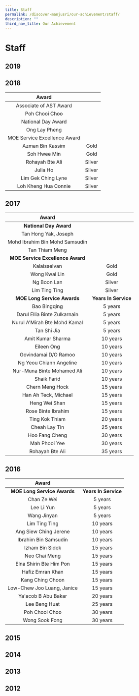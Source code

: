```yaml
---
title: Staff
permalink: /discover-manjusri/our-achievement/staff/
description: ""
third_nav_title: Our Achievement
---
```

# Staff

## 2019





## 2018

|             Award             |         |
|:------------:|:-------:|
|     Associate of AST Award    |         |
|        Poh Chooi Choo         |         |
|      National Day Award       |         |
|         Ong Lay Pheng         |         |
| MOE Service Excellence Award  |         |
|       Azman Bin Kassim        |  Gold   |
|         Soh Hwee Min          |  Gold   |
|       Rohayah Bte Ali         | Silver  |
|             Julia Ho          | Silver  |
|     Lim Gek Ching Lyne        | Silver  |
|     Loh Kheng Hua Connie      |  Silver |

## 2017

|              Award              |                  |
|:------------:|:----------------:|
|        **National Day Award**       |                  |
|       Tan Hong Yak, Joseph      |                  |
| Mohd Ibrahim Bin Mohd Samsudin  |                  |
|         Tan Thiam Meng          |                  |
|   **MOE Service Excellence Award**  |                  |
|           Kalaisselvan          |       Gold       |
|          Wong Kwai Lin          |       Gold       |
|           Ng Boon Lan           |      Silver      |
|          Lim Ting Ting          |      Silver      |
|     **MOE Long Service Awards**     | **Years In Service** |
|           Bao Bingqing          |      5 years     |
|   Darul Ellia Binte Zulkarnain  |      5 years     |
|  Nurul A'Mirah Bte Mohd Kamal   |     5 years      |
|           Tan Shi Jia           |     5 years      |
|        Amit Kumar Sharma        |     10 years     |
|           Eileen Ong            |     10 years     |
|      Govindamai D/O Ramoo       |     10 years     |
|     Ng Yeou Chiann Angeline     |    10 years      |
|   Nur-Muna Binte Mohamed Ali    |    10 years      |
|           Shaik Farid           |     10 years     |
|         Chern Meng Hock         |     15 years     |
|      Han Ah Teck, Michael       |     15 years     |
|          Heng Wei Shan          |    15 years      |
|       Rose Binte Ibrahim        |     15 years     |
|         Ting Kok Thiam          |     20 years     |
|          Cheah Lay Tin          |     25 years     |
|         Hoo Fang Cheng          |     30 years     |
|          Mah Phooi Yee          |     30 years     |
|         Rohayah Bte Ali         |     35 years     |


## 2016

|            Award            |                  |
|:---------------------------:|:----------------:|
|   **MOE Long Service Awards**   | **Years In Service** |
|         Chan Ze Wei         |      5 years     |
|          Lee Li Yun         |      5 years     |
|         Wang Jinyan         |      5 years     |
|        Lim Ting Ting        |     10 years     |
|    Ang Siew Ching Jerene    |     10 years     |
|    Ibrahim Bin Samsudin     |     10 years     |
|       Izham Bin Sidek       |     15 years     |
|        Neo Chai Meng        |     15 years     |
|   Elna Shirin Bte Him Pon   |    15 years      |
|      Hafiz Emran Khan       |    15 years      |
|      Kang Ching Choon       |    15 years      |
| Low-Chew Joo Luang, Janice  |    15 years      |
|     Ya'acob B Abu Bakar     |     20 years     |
|        Lee Beng Huat        |     25 years     |
|       Poh Chooi Choo        |     30 years     |
|       Wong Sook Fong        |     30 years     |



## 2015




## 2014





## 2013






## 2012